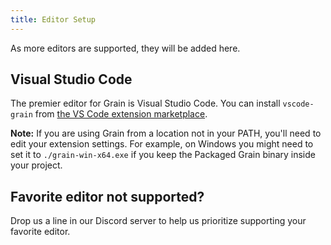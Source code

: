 ```yaml
---
title: Editor Setup
---
```


As more editors are supported, they will be added here.

## Visual Studio Code

The premier editor for Grain is Visual Studio Code. You can install `vscode-grain` from [the VS Code extension marketplace](https://marketplace.visualstudio.com/items?itemName=grain-lang.vscode-grain).

__Note:__ If you are using Grain from a location not in your PATH, you'll need to edit your extension settings. For example, on Windows you might need to set it to `./grain-win-x64.exe` if you keep the Packaged Grain binary inside your project.

## Favorite editor not supported?

Drop us a line in our Discord server to help us prioritize supporting your favorite editor.
